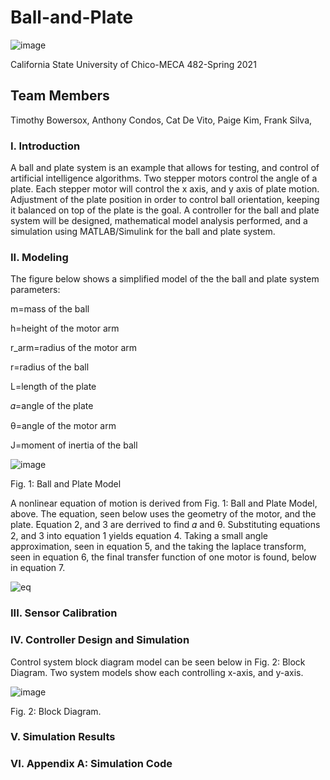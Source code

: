 # Ball-and-Plate
![image](https://user-images.githubusercontent.com/83930919/119288861-4c3bb200-bbfe-11eb-9b98-8bc29e5067f3.png)

California State University of Chico-MECA 482-Spring 2021

## Team Members 
Timothy Bowersox,
Anthony Condos,
Cat De Vito,
Paige Kim,
Frank Silva,

### I. Introduction
A ball and plate system is an example that allows for testing, and control of artificial intelligence algorithms. Two stepper motors control the angle of a plate. Each stepper motor will control the x axis, and y axis of plate motion. Adjustment of the plate position in order to control ball orientation, keeping it balanced on top of the plate is the goal. A controller for the ball and plate system will be designed, mathematical model analysis performed, and a simulation using MATLAB/Simulink for the ball and plate system. 

### II. Modeling
The figure below shows a simplified model of the the ball and plate system parameters:

m=mass of the ball

h=height of the motor arm

r_arm=radius of the motor arm

r=radius of the ball

L=length of the plate

𝛼=angle of the plate

θ=angle of the motor arm

J=moment of inertia of the ball

![image](https://user-images.githubusercontent.com/83930164/119275780-d7e81b00-bbcb-11eb-8777-ae1a42d760dd.png)

  Fig. 1: Ball and Plate Model 

A nonlinear equation of motion is derived from Fig. 1: Ball and Plate Model, above. The equation, seen below uses the geometry of the motor, and the plate. Equation 2, and 3 are derrived to find 𝛼 and θ. Substituting equations 2, and 3 into equation 1 yields equation 4. Taking a small angle approximation, seen in equation 5, and the taking the laplace transform, seen in equation 6, the final transfer function of one motor is found, below in equation 7. 

![eq](https://user-images.githubusercontent.com/83930164/119277033-34e6cf80-bbd2-11eb-9917-9041d22ea9aa.JPG)

### III. Sensor Calibration

### IV. Controller Design and Simulation
Control system block diagram model can be seen below in Fig. 2: Block Diagram. Two system models show each controlling x-axis, and y-axis. 

![image](https://user-images.githubusercontent.com/83930919/119284179-eba77780-bbf3-11eb-980b-37c9ee95ed39.png)

  Fig. 2: Block Diagram.


### V. Simulation Results

### VI. Appendix A: Simulation Code

